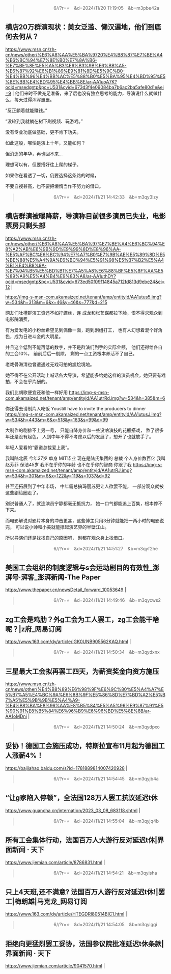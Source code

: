 
>　　　　　　　　6//?r=⭐　&d=2024/11/20 11:19:05　&b=m3pbe42a
## 横店20万群演现状：美女泛滥、懒汉遍地，他们到底何去何从？
https://www.msn.cn/zh-cn/news/other/%E6%A8%AA%E5%BA%9720%E4%B8%87%E7%BE%A4%E6%BC%94%E7%8E%B0%E7%8A%B6-%E7%BE%8E%E5%A5%B3%E6%B3%9B%E6%BB%A5-%E6%87%92%E6%B1%89%E9%81%8D%E5%9C%B0-%E4%BB%96%E4%BB%AC%E5%88%B0%E5%BA%95%E4%BD%95%E5%8E%BB%E4%BD%95%E4%BB%8E/ar-AA1uoA7K?ocid=msedgntp&pc=U531&cvid=673d3f4e09084ba7b6ac2ba5afe80d1e&ei=9
|
他们来时不做充足准备，来了后也没有独立思考的能力，导演说什么就做什么，每天过得浑浑噩噩。

“反正躺着就能赚钱。”

“没轮到我就躺在树下刷视频、玩游戏。”

没有专业功底做基础，更不肯下功夫。

如此这般，哪怕是演上十年，又能如何？

但消逝的年华，再也回不来...

理想可以有，但要搭好往上爬的梯子。

如果你在看透了一切，仍要选择这条路的时候，

不要自视甚高，也不要把懒惰当作不努力的借口。

>　　　　　　　　6//?r=⭐　&d=2024/11/21 14:42:33　&b=m3qy3lzy
## 横店群演被曝降薪，导演称目前很多演员已失业，电影票房只剩头部
https://www.msn.cn/zh-cn/news/other/%E6%A8%AA%E5%BA%97%E7%BE%A4%E6%BC%94%E8%A2%AB%E6%9B%9D%E9%99%8D%E8%96%AA-%E5%AF%BC%E6%BC%94%E7%A7%B0%E7%9B%AE%E5%89%8D%E5%BE%88%E5%A4%9A%E6%BC%94%E5%91%98%E5%B7%B2%E5%A4%B1%E4%B8%9A-%E7%94%B5%E5%BD%B1%E7%A5%A8%E6%88%BF%E5%8F%AA%E5%89%A9%E5%A4%B4%E9%83%A8/ar-AA1uthDY?ocid=msedgntp&pc=U531&cvid=673ed50f09f14845a712fd813d9ebe24&ei=12
|

https://img-s-msn-com.akamaized.net/tenant/amp/entityid/AA1utus5.img?w=534&h=313&m=6&x=46&y=46&s=777&d=215

网友们吐槽群演工资还不如拧螺丝，连 成龙和张艺谋都拉下脸，恨不得求观众到电影院消费，

有为爱发电的小粉丝希望见到偶像一面，跑到剧组打工， 也有人幻想着混个好角色，成为日进斗金的大明星。

并且这个低到不能再低的数字，并不是群演们到手的实际金额， 他们还得给各自的工会10%， 前前后后一剔除， 剩的一点工资根本养活不了自己。

老戏骨海清也曾遭遇过无戏可拍的尴尬境地。

她不得不在公开活动上喊话各大导演，希望能多给她这样的演员机会，她只要有戏拍，不会在乎片酬的。

我们比胡歌便宜还和他一样好用
https://img-s-msn-com.akamaized.net/tenant/amp/entityid/AA1utrRd.img?w=534&h=385&m=6

你还得去请制片人吃饭
Youstill have to invite the producers to dinner
https://img-s-msn-com.akamaized.net/tenant/amp/entityid/AA1utusJ.img?w=534&h=443&m=6&x=518&y=163&s=99&d=99

大制作的剧排不上男一号， 只能自降身价和一些没啥演技的花瓶搭戏， 熬了很多年还是没有起色， 人到中年不得不考虑以后的发展了，想开了也就放手了。

年轻人爱看的“霸道总裁爱上我”。

我叫陆北辰
今年27岁
单身
MIT毕业
现在是陆氏集团的
总裁
个人身价数百亿
我叫赵芳菲
保洁45岁
我不在乎你的年龄
也不在乎你的智商
你跟了我
https://img-s-msn-com.akamaized.net/tenant/amp/entityid/AA1utrRJ.img?w=534&h=301&m=6&x=122&y=119&s=1037&d=92

甚至还拓展到了中年市场， 中年霸总搞玛丽苏更让人欲罢不能， 一部分观众就被这些剧给圈走了。

别说普通人了，就连演员宁静都毫无抵抗力， 她一口气都能追上百集，根本停不下来。

而电影解说对影片本身的冲击更甚，这些博主只用3分钟就能把一两小时的电影说完， 可以说小帅和小美就能撑起演艺界的半壁江山。

所以导演们还是找找自己的原因吧， 别都在观众身上找借口。

>　　　　　　　　6//?r=⭐　&d=2024/11/21 14:51:27　&b=m3qyf2he
## 美国工会组织的制度逻辑与s会运动剧目的有效性_澎湃号·湃客_澎湃新闻-The Paper
https://www.thepaper.cn/newsDetail_forward_10053649
|

>　　　　　　　　6//?r=⭐　&d=2024/11/21 14:49:46　&b=m3qycws2
## zg工会是鸡肋？外g工会为工人罢工，zg工会能干啥呢？|z府_网易订阅
https://www.163.com/dy/article/IGK0UNB905562KAQ.html
|

>　　　　　　　　6//?r=⭐　&d=2024/11/21 14:50:34　&b=m3qydxnx
## 三星最大工会拟再罢工四天，为薪资奖金向资方施压
https://www.msn.cn/zh-cn/news/other/%E4%B8%89%E6%98%9F%E6%9C%80%E5%A4%A7%E5%B7%A5%E4%BC%9A%E6%8B%9F%E5%86%8D%E7%BD%A2%E5%B7%A5%E5%9B%9B%E5%A4%A9-%E4%B8%BA%E8%96%AA%E8%B5%84%E5%A5%96%E9%87%91%E5%90%91%E8%B5%84%E6%96%B9%E6%96%BD%E5%8E%8B/ar-AA1oMDni
|

>　　　　　　　　6//?r=⭐　&d=2024/11/21 14:50:24　&b=m3qydpxo
## 妥协！德国工会施压成功，特斯拉宣布11月起为德国工人涨薪4%！
https://baijiahao.baidu.com/s?id=1781889814007420928
|

>　　　　　　　　6//?r=⭐　&d=2024/11/21 14:54:45　&b=m3qyjb4a
## “让g家陷入停顿”，全法国128万人罢工抗议延迟t休
https://www.guancha.cn/internation/2023_03_08_683118.shtml
|

>　　　　　　　　6//?r=⭐　&d=2024/11/21 14:55:04　&b=m3qyjq4b
## 所有工会集体行动，法国百万人大游行反对延迟t休|界面新闻 · 天下
https://www.jiemian.com/article/8786831.html
|

>　　　　　　　　6//?r=⭐　&d=2024/11/21 14:54:21　&b=m3qyisha
## 只上4天班,还不满意? 法国百万人游行反对延迟t休!|罢工|梅朗雄|马克龙_网易订阅
https://www.163.com/dy/article/HTEGDRI80514BIC1.html
|

>　　　　　　　　6//?r=⭐　&d=2024/11/21 14:54:05　&b=m3qyiggi
## 拒绝向更猛烈罢工妥协，法国参议院批准延迟t休条款|界面新闻 · 天下
https://www.jiemian.com/article/9041570.html
|
